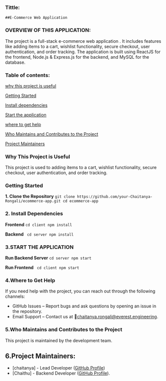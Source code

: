 ### Tittle:
    ##E-Commerce Web Application
### OVERVIEW OF THIS APPLICATION:
The project is a full-stack e-commerce web application .
It includes features like adding items to a cart, wishlist functionality, secure checkout, user authentication, and order tracking.
The application is built using ReactJS for the frontend, Node.js & Express.js for the backend, and MySQL for the database.
### Table of contents:
[why this project is useful](#why-this-project-is-useful)

[Getting Started](#getting-started)

[Install dependencies](#2-install-dependencies)

[Start the application](#3start-the-application)

[where to get help](#4where-to-get-help)

[Who Maintains and Contributes to the Project](#5who-maintains-and-contributes-to-the-project)

[Project Maintainers](#6project-maintainers)


 ### Why This Project is Useful
This project is used to adding items to a cart, wishlist functionality, secure checkout, user authentication, and order tracking.

### Getting Started
 **1. Clone the Repository**
`
git clone https://github.com/your-Chaitanya-Rongali/ecommerce-app.git
cd ecommerce-app
`

### 2. Install Dependencies
**Frontend**
`
cd client
npm install
`  

 **Backend**
`
cd server
npm install`

### 3.START THE APPLICATION
**Run Backend Server**
`
cd server
npm start
` 

 **Run Frontend**
`
cd client
npm start`  

### 4.Where to Get Help
If you need help with the project, you can reach out through the following channels:
- GitHub Issues – Report bugs and ask questions by opening an issue in the repository.
- Email Support – Contact us at 📧chaitanya.rongali@everest.engineering.
### 5.Who Maintains and Contributes to the Project
This project is maintained by the  development team.
## 6.Project Maintainers:
- [chaitanya] - Lead Developer ([GitHub Profile](https://github.com/chaitanya-rongali))
- [Chaithu] - Backend Developer ([GitHub Profile](https://github.com/chaithu)).